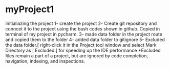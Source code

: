 # myProject1
Initialiazing the project 
1- create the project 
2- Create git repository and conncet it to the project using the bash codes shown in github. Copied in terminal of my project in pycharm.
3- made data folder in the project route and copied them to the folder 
4- added data folder to gitignore 
5- Excluded the data folder.[ right-click it in the Project tool window and select Mark Directory as | Excluded.] for speeding up the IDE performance
*Excluded files remain a part of a project, but are ignored by code completion, navigation, indexing, and inspections.


